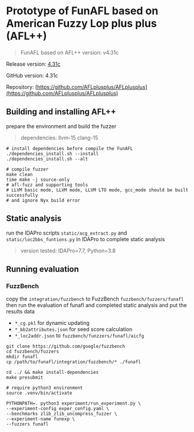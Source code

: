 # Prototype of FunAFL based on American Fuzzy Lop plus plus (AFL++)

> FunAFL based on AFL++ version: v4.31c

Release version: [4.31c](https://github.com/AFLplusplus/AFLplusplus/releases)

GitHub version: 4.31c

Repository:
[https://github.com/AFLplusplus/AFLplusplus](https://github.com/AFLplusplus/AFLplusplus)

## Building and installing AFL++

prepare the environment and build the fuzzer 

> dependencies: llvm-15 clang-15

```shell
# install dependencies before compile the FunAFL
./dependencies_install.sh --install
./dependencies_install.sh --alt

# compile fuzzer
make clean
time make -j source-only
# afl-fuzz and supporting tools 
# LLVM basic mode, LLVM mode, LLVM LTO mode, gcc_mode should be built successfully
# and ignore Nyx build error
```

## Static analysis
run the IDAPro scripts `static/acg_extract.py` and `static/loc2bbs_funtions.py` in IDAPro to complete static analysis

> version tested: IDAPro=7.7, Python=3.8

## Running evaluation
### FuzzBench
copy the `integration/fuzzbench` to FuzzBench `fuzzbench/fuzzers/funafl` then run the evaluation of funafl 
and completed static analysis and put the results data 
+ `*_cg.pkl` for dynamic updating
+ `*_bb2attributes.json` for seed score calculation
+ `*_loc2addr.json` 
to `fuzzbench/funzzers/funafl/aicfg`
```shell
git clone https://github.com/google/fuzzbench
cd fuzzbench/fuzzers
mkdir funafl
cp /path/to/funafl/integration/fuzzbench/* ./funafl

cd ../ && make install-dependencies
make presubmit

# require python3 environment
source .venv/bin/activate

PYTHONPATH=. python3 experiment/run_experiment.py \
--experiment-config exper_config.yaml \
--benchmarks zlib_zlib_uncompress_fuzzer \
--experiment-name funexp \
--fuzzers funafl
```


<!-- </details>

## Cite

If you use AFL++ in scientific work, consider citing
[our paper](https://www.usenix.org/conference/woot20/presentation/fioraldi)
presented at WOOT'20:

    Andrea Fioraldi, Dominik Maier, Heiko Eißfeldt, and Marc Heuse. “AFL++: Combining incremental steps of fuzzing research”. In 14th USENIX Workshop on Offensive Technologies (WOOT 20). USENIX Association, Aug. 2020.

<details>

<summary>BibTeX</summary>

  ```bibtex
  @inproceedings {AFLplusplus-Woot20,
  author = {Andrea Fioraldi and Dominik Maier and Heiko Ei{\ss}feldt and Marc Heuse},
  title = {{AFL++}: Combining Incremental Steps of Fuzzing Research},
  booktitle = {14th {USENIX} Workshop on Offensive Technologies ({WOOT} 20)},
  year = {2020},
  publisher = {{USENIX} Association},
  month = aug,
  }
  ```

</details> -->
